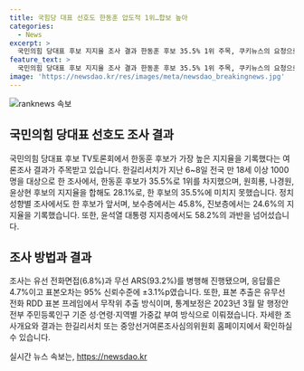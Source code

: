 ```yaml
---
title: 국힘당 대표 선호도 한동훈 압도적 1위…합보 높아
categories:
  - News
excerpt: >
  국민의힘 당대표 후보 지지율 조사 결과 한동훈 후보 35.5% 1위 주목, 쿠키뉴스의 요청으로 실시된 여론조사에서 한동훈 후보가 35.5%로 선두를 기록했다. 원희룡, 나경원, 윤상현 후보의 합산 지지율은 28.1%에 불과하며, 정치 성향별 조사에서도 보수층과 진보층에서 한 후보가 선두를 지향했다. 또한, 윤석열 대통령을 지지하는 층에서도 과반을 넘어선 58.2%의 지지율을 기록했다. 이번 조사는 유선 전화면접과 무선 ARS를 활용하여 진행되었으며, 표본 오차는 ±3.1%p였다. (150자)
feature_text: >
  국민의힘 당대표 후보 지지율 조사 결과 한동훈 후보 35.5% 1위 주목, 쿠키뉴스의 요청으로 실시된 여론조사에서 한동훈 후보가 35.5%로 선두를 기록했다. 원희룡, 나경원, 윤상현 후보의 합산 지지율은 28.1%에 불과하며, 정치 성향별 조사에서도 보수층과 진보층에서 한 후보가 선두를 지향했다. 또한, 윤석열 대통령을 지지하는 층에서도 과반을 넘어선 58.2%의 지지율을 기록했다. 이번 조사는 유선 전화면접과 무선 ARS를 활용하여 진행되었으며, 표본 오차는 ±3.1%p였다. (150자)
image: 'https://newsdao.kr/res/images/meta/newsdao_breakingnews.jpg'
---
```


<p><img src="https://newsdao.kr/res/images/meta/newsdao_breakingnews.jpg" alt="ranknews 속보" /></p>

<h2 data-ke-size="size26">국민의힘 당대표 선호도 조사 결과</h2>

<p>국민의힘 당대표 후보 TV토론회에서 한동훈 후보가 가장 높은 지지율을 기록했다는 여론조사 결과가 주목받고 있습니다. 한길리서치가 지난 6~8일 전국 만 18세 이상 1000명을 대상으로 한 조사에서, 한동훈 후보가 35.5%로 1위를 차지했으며, 원희룡, 나경원, 윤상현 후보의 지지율을 합해도 28.1%로, 한 후보의 35.5%에 미치지 못했습니다. 정치 성향별 조사에서도 한 후보가 앞서며, 보수층에서는 45.8%, 진보층에서는 24.6%의 지지율을 기록했습니다. 또한, 윤석열 대통령 지지층에서도 58.2%의 과반을 넘어섰습니다.</p>

<h2 data-ke-size="size26">조사 방법과 결과</h2>

<p>조사는 유선 전화면접(6.8%)과 무선 ARS(93.2%)를 병행해 진행됐으며, 응답률은 4.7%이고 표본오차는 95% 신뢰수준에 ±3.1%p였습니다. 또한, 표본 추출은 유무선 전화 RDD 표본 프레임에서 무작위 추출 방식이며, 통계보정은 2023년 3월 말 행정안전부 주민등록인구 기준 성·연령·지역별 가중값 부여 방식으로 이뤄졌습니다. 자세한 조사개요와 결과는 한길리서치 또는 중앙선거여론조사심의위원회 홈페이지에서 확인하실 수 있습니다.</p>
실시간 뉴스 속보는, <a href="https://newsdao.kr" rel="dofollow">https://newsdao.kr</a>



